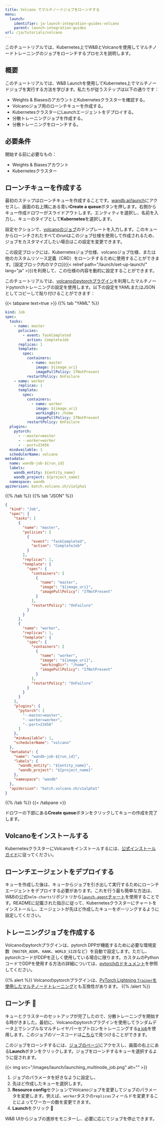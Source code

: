 ```yaml
---
title: Volcano でマルチノードジョブをローンチする
menu:
  launch:
    identifier: ja-launch-integration-guides-volcano
    parent: launch-integration-guides
url: /ja/tutorials/volcano
---
```


このチュートリアルでは、Kubernetes上でW&BとVolcanoを使用してマルチノードトレーニングのジョブをローンチするプロセスを説明します。

## 概要

このチュートリアルでは、W&B Launchを使用してKubernetes上でマルチノードジョブを実行する方法を学びます。私たちが従うステップは以下の通りです：

- Weights & BiasesのアカウントとKubernetesクラスターを確認する。
- Volcanoジョブ用のローンチキューを作成する。
- KubernetesクラスターにLaunchエージェントをデプロイする。
- 分散トレーニングジョブを作成する。
- 分散トレーニングをローンチする。

## 必要条件

開始する前に必要なもの：

- Weights & Biasesアカウント
- Kubernetesクラスター

## ローンチキューを作成する

最初のステップはローンチキューを作成することです。[wandb.ai/launch](https://wandb.ai/launch)にアクセスし、画面の右上隅にある青い**Create a queue**ボタンを押します。右側からキュー作成ドロワーがスライドアウトします。エンティティを選択し、名前を入力し、キューのタイプとして**Kubernetes**を選択します。

設定セクションで、[volcanoのジョブ](https://volcano.sh/en/docs/vcjob/)のテンプレートを入力します。このキューからローンチされたすべてのrunはこのジョブ仕様を使用して作成されるため、ジョブをカスタマイズしたい場合はこの設定を変更できます。

この設定ブロックには、Kubernetesジョブ仕様、volcanoジョブ仕様、または他のカスタムリソース定義（CRD）をローンチするために使用することができます。[設定ブロック内のマクロ]({{< relref path="/launch/set-up-launch/" lang="ja" >}})を利用して、この仕様の内容を動的に設定することができます。

このチュートリアルでは、[volcanoのpytorchプラグイン](https://github.com/volcano-sh/volcano/blob/master/docs/user-guide/how_to_use_pytorch_plugin.md)を利用したマルチノードpytorchトレーニングの設定を使用します。以下の設定をYAMLまたはJSONとしてコピーして貼り付けることができます：

{{< tabpane text=true >}}
{{% tab "YAML" %}}
```yaml
kind: Job
spec:
  tasks:
    - name: master
      policies:
        - event: TaskCompleted
          action: CompleteJob
      replicas: 1
      template:
        spec:
          containers:
            - name: master
              image: ${image_uri}
              imagePullPolicy: IfNotPresent
          restartPolicy: OnFailure
    - name: worker
      replicas: 1
      template:
        spec:
          containers:
            - name: worker
              image: ${image_uri}
              workingDir: /home
              imagePullPolicy: IfNotPresent
          restartPolicy: OnFailure
  plugins:
    pytorch:
      - --master=master
      - --worker=worker
      - --port=23456
  minAvailable: 1
  schedulerName: volcano
metadata:
  name: wandb-job-${run_id}
  labels:
    wandb_entity: ${entity_name}
    wandb_project: ${project_name}
  namespace: wandb
apiVersion: batch.volcano.sh/v1alpha1
```
{{% /tab %}}
{{% tab "JSON" %}}
```json
{
  "kind": "Job",
  "spec": {
    "tasks": [
      {
        "name": "master",
        "policies": [
          {
            "event": "TaskCompleted",
            "action": "CompleteJob"
          }
        ],
        "replicas": 1,
        "template": {
          "spec": {
            "containers": [
              {
                "name": "master",
                "image": "${image_uri}",
                "imagePullPolicy": "IfNotPresent"
              }
            ],
            "restartPolicy": "OnFailure"
          }
        }
      },
      {
        "name": "worker",
        "replicas": 1,
        "template": {
          "spec": {
            "containers": [
              {
                "name": "worker",
                "image": "${image_uri}",
                "workingDir": "/home",
                "imagePullPolicy": "IfNotPresent"
              }
            ],
            "restartPolicy": "OnFailure"
          }
        }
      }
    ],
    "plugins": {
      "pytorch": [
        "--master=master",
        "--worker=worker",
        "--port=23456"
      ]
    },
    "minAvailable": 1,
    "schedulerName": "volcano"
  },
  "metadata": {
    "name": "wandb-job-${run_id}",
    "labels": {
      "wandb_entity": "${entity_name}",
      "wandb_project": "${project_name}"
    },
    "namespace": "wandb"
  },
  "apiVersion": "batch.volcano.sh/v1alpha1"
}
```
{{% /tab %}}
{{< /tabpane >}}

ドロワーの下部にある**Create queue**ボタンをクリックしてキューの作成を完了します。

## Volcanoをインストールする

KubernetesクラスターにVolcanoをインストールするには、[公式インストールガイド](https://volcano.sh/en/docs/installation/)に従ってください。

## ローンチエージェントをデプロイする

キューを作成した後は、キューからジョブを引き出して実行するためにローンチエージェントをデプロイする必要があります。これを行う最も簡単な方法は、W&Bの公式`helm-charts`リポジトリから[`launch-agent`チャート](https://github.com/wandb/helm-charts/tree/main/charts/launch-agent)を使用することです。READMEに記載された指示に従って、Kubernetesクラスターにチャートをインストールし、エージェントが先ほど作成したキューをポーリングするように設定してください。

## トレーニングジョブを作成する

Volcanoのpytorchプラグインは、pytorch DPPが機能するために必要な環境変数（`MASTER_ADDR`、`RANK`、`WORLD_SIZE`など）を自動で設定します。ただし、pytorchコードがDDPを正しく使用している場合に限ります。カスタムのPythonコードでDDPを使用する方法の詳細については、[pytorchのドキュメント](https://pytorch.org/tutorials/intermediate/ddp_tutorial.html)を参照してください。

{{% alert %}}
Volcanoのpytorchプラグインは、[PyTorch Lightning `Trainer`を使用したマルチノードトレーニング](https://lightning.ai/docs/pytorch/stable/common/trainer.html#num-nodes)とも互換性があります。
{{% /alert %}}

## ローンチ 🚀

キューとクラスターのセットアップが完了したので、分散トレーニングを開始する時がきました。最初に、Volcanoのpytorchプラグインを使用してランダムデータ上でシンプルなマルチレイヤパーセプトロンをトレーニングする[a job](https://wandb.ai/wandb/multinodetest/jobs/QXJ0aWZhY3RDb2xsZWN0aW9uOjc3MDcwNTg1/runs/latest)を使用します。このジョブのソースコードは[こちら](https://github.com/wandb/launch-jobs/tree/main/jobs/distributed_test)で見つけることができます。

このジョブをローンチするには、[ジョブのページ](https://wandb.ai/wandb/multinodetest/jobs/QXJ0aWZhY3RDb2xsZWN0aW9uOjc3MDcwNTg1/runs/latest)にアクセスし、画面の右上にある**Launch**ボタンをクリックします。ジョブをローンチするキューを選択するように促されます。

{{< img src="/images/launch/launching_multinode_job.png" alt="" >}}

1. ジョブのパラメータを好きなように設定し、
2. 先ほど作成したキューを選択します。
3. **Resource config**セクションでVolcanoジョブを変更してジョブのパラメータを変更します。例えば、`worker`タスクの`replicas`フィールドを変更することによってワーカーの数を変更できます。
4. **Launch**をクリック 🚀

W&B UIからジョブの進捗をモニターし、必要に応じてジョブを停止できます。